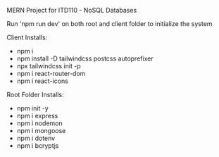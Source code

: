 MERN Project for ITD110 - NoSQL Databases

Run 'npm run dev' on both root and client folder to initialize the system

Client Installs:
- npm i
- npm install -D tailwindcss postcss autoprefixer
- npx tailwindcss init -p
- npm i react-router-dom
- npm i react-icons

Root Folder Installs:
- npm init -y
- npm i express
- npm i nodemon
- npm i mongoose
- npm i dotenv
- npm i bcryptjs
